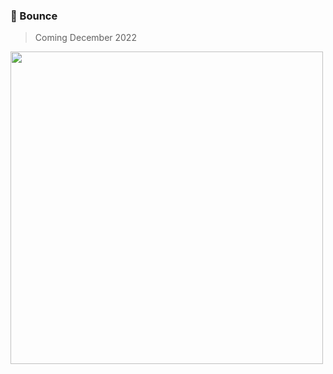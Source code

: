 ### 🦄 Bounce
> Coming December 2022

<img width="500" src="https://user-images.githubusercontent.com/88988886/202991502-12ee43b5-f9dd-45d1-b9c3-0d7e8b7c8960.png">
